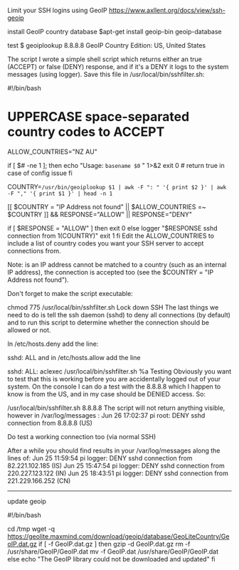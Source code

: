 Limit your SSH logins using GeoIP
https://www.axllent.org/docs/view/ssh-geoip

install GeoIP country database
$apt-get install geoip-bin geoip-database

test
$ geoiplookup 8.8.8.8
GeoIP Country Edition: US, United States

The script
I wrote a simple shell script which returns either an true (ACCEPT) or false (DENY) response, and if it's a DENY it logs to the system messages (using logger). Save this file in /usr/local/bin/sshfilter.sh:

#!/bin/bash

# UPPERCASE space-separated country codes to ACCEPT
ALLOW_COUNTRIES="NZ AU"

if [ $# -ne 1 ]; then
  echo "Usage:  `basename $0` <ip>" 1>&2
  exit 0 # return true in case of config issue
fi

COUNTRY=`/usr/bin/geoiplookup $1 | awk -F ": " '{ print $2 }' | awk -F "," '{ print $1 }' | head -n 1`

[[ $COUNTRY = "IP Address not found" || $ALLOW_COUNTRIES =~ $COUNTRY ]] && RESPONSE="ALLOW" || RESPONSE="DENY"

if [ $RESPONSE = "ALLOW" ]
then
  exit 0
else
  logger "$RESPONSE sshd connection from $1 ($COUNTRY)"
  exit 1
fi
Edit the ALLOW_COUNTRIES to include a list of country codes you want your SSH server to accept connections from.

Note: is an IP address cannot be matched to a country (such as an internal IP address), the connection is accepted too (see the $COUNTRY = "IP Address not found").

Don't forget to make the script executable:

chmod 775 /usr/local/bin/sshfilter.sh
Lock down SSH
The last things we need to do is tell the ssh daemon (sshd) to deny all connections (by default) and to run this script to determine whether the connection should be allowed or not.

In /etc/hosts.deny add the line:

sshd: ALL
and in /etc/hosts.allow add the line

sshd: ALL: aclexec /usr/local/bin/sshfilter.sh %a
Testing
Obviously you want to test that this is working before you are accidentally logged out of your system. On the console I can do a test with the 8.8.8.8 which I happen to know is from the US, and in my case should be DENIED access. So:

/usr/local/bin/sshfilter.sh 8.8.8.8
The script will not return anything visible, however in /var/log/messages :
Jun 26 17:02:37 pi root: DENY sshd connection from 8.8.8.8 (US)

Do test a working connection too (via normal SSH)

After a while you should find results in your /var/log/messages along the lines of:
Jun 25 11:59:54 pi logger: DENY sshd connection from 82.221.102.185 (IS)
Jun 25 15:47:54 pi logger: DENY sshd connection from 220.227.123.122 (IN)
Jun 25 18:43:51 pi logger: DENY sshd connection from 221.229.166.252 (CN)

-----------------------------------------------------------------------------------------------------------------

update geoip

#!/bin/bash

cd /tmp
wget -q https://geolite.maxmind.com/download/geoip/database/GeoLiteCountry/GeoIP.dat.gz
if [ -f GeoIP.dat.gz ]
then
    gzip -d GeoIP.dat.gz
    rm -f /usr/share/GeoIP/GeoIP.dat
    mv -f GeoIP.dat /usr/share/GeoIP/GeoIP.dat
else
    echo "The GeoIP library could not be downloaded and updated"
fi

